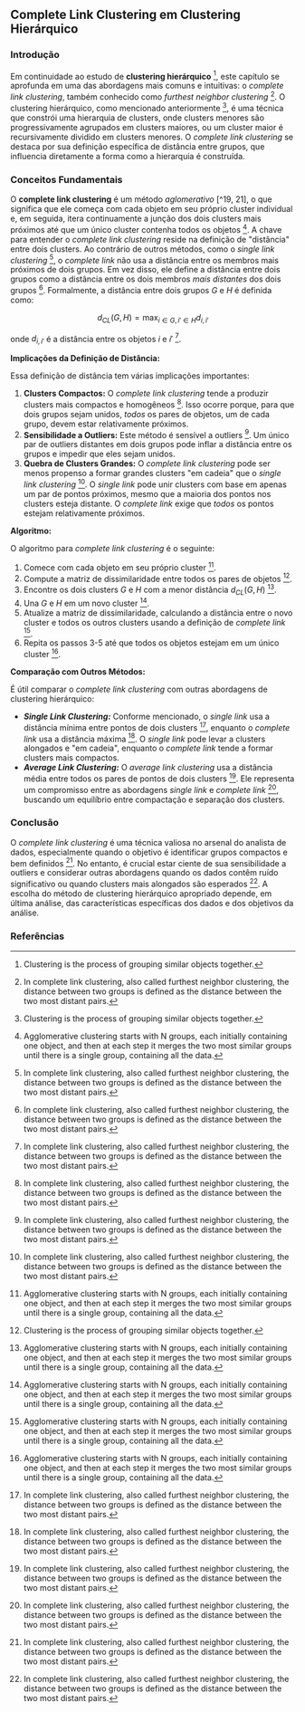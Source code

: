 ## Complete Link Clustering em Clustering Hierárquico

### Introdução
Em continuidade ao estudo de **clustering hierárquico** [^1], este capítulo se aprofunda em uma das abordagens mais comuns e intuitivas: o *complete link clustering*, também conhecido como *furthest neighbor clustering* [^23]. O clustering hierárquico, como mencionado anteriormente [^1], é uma técnica que constrói uma hierarquia de clusters, onde clusters menores são progressivamente agrupados em clusters maiores, ou um cluster maior é recursivamente dividido em clusters menores. O *complete link clustering* se destaca por sua definição específica de distância entre grupos, que influencia diretamente a forma como a hierarquia é construída.

### Conceitos Fundamentais

O **complete link clustering** é um método *aglomerativo* [^19, 21], o que significa que ele começa com cada objeto em seu próprio cluster individual e, em seguida, itera continuamente a junção dos dois clusters mais próximos até que um único cluster contenha todos os objetos [^21]. A chave para entender o *complete link clustering* reside na definição de "distância" entre dois clusters. Ao contrário de outros métodos, como o *single link clustering* [^23], o *complete link* não usa a distância entre os membros mais próximos de dois grupos. Em vez disso, ele define a distância entre dois grupos como a distância entre os dois membros *mais distantes* dos dois grupos [^23]. Formalmente, a distância entre dois grupos $G$ e $H$ é definida como:

$$ d_{CL}(G, H) = \max_{i \in G, i' \in H} d_{i,i'} $$

onde $d_{i,i'}$ é a distância entre os objetos $i$ e $i'$ [^23].

**Implicações da Definição de Distância:**

Essa definição de distância tem várias implicações importantes:

1.  **Clusters Compactos:** O *complete link clustering* tende a produzir clusters mais compactos e homogêneos [^23]. Isso ocorre porque, para que dois grupos sejam unidos, *todos* os pares de objetos, um de cada grupo, devem estar relativamente próximos.
2.  **Sensibilidade a Outliers:** Este método é sensível a outliers [^23]. Um único par de outliers distantes em dois grupos pode inflar a distância entre os grupos e impedir que eles sejam unidos.
3.  **Quebra de Clusters Grandes:** O *complete link clustering* pode ser menos propenso a formar grandes clusters "em cadeia" que o *single link clustering* [^23]. O *single link* pode unir clusters com base em apenas um par de pontos próximos, mesmo que a maioria dos pontos nos clusters esteja distante. O *complete link* exige que *todos* os pontos estejam relativamente próximos.

**Algoritmo:**

O algoritmo para *complete link clustering* é o seguinte:

1.  Comece com cada objeto em seu próprio cluster [^21].
2.  Compute a matriz de dissimilaridade entre todos os pares de objetos [^1].
3.  Encontre os dois clusters $G$ e $H$ com a menor distância $d_{CL}(G, H)$ [^21].
4.  Una $G$ e $H$ em um novo cluster [^21].
5.  Atualize a matriz de dissimilaridade, calculando a distância entre o novo cluster e todos os outros clusters usando a definição de *complete link* [^21].
6.  Repita os passos 3-5 até que todos os objetos estejam em um único cluster [^21].

**Comparação com Outros Métodos:**

É útil comparar o *complete link clustering* com outras abordagens de clustering hierárquico:

*   ***Single Link Clustering:*** Conforme mencionado, o *single link* usa a distância mínima entre pontos de dois clusters [^23], enquanto o *complete link* usa a distância máxima [^23]. O *single link* pode levar a clusters alongados e "em cadeia", enquanto o *complete link* tende a formar clusters mais compactos.
*   ***Average Link Clustering:*** O *average link clustering* usa a distância média entre todos os pares de pontos de dois clusters [^23]. Ele representa um compromisso entre as abordagens *single link* e *complete link* [^23], buscando um equilíbrio entre compactação e separação dos clusters.

### Conclusão
O *complete link clustering* é uma técnica valiosa no arsenal do analista de dados, especialmente quando o objetivo é identificar grupos compactos e bem definidos [^23]. No entanto, é crucial estar ciente de sua sensibilidade a outliers e considerar outras abordagens quando os dados contêm ruído significativo ou quando clusters mais alongados são esperados [^23]. A escolha do método de clustering hierárquico apropriado depende, em última análise, das características específicas dos dados e dos objetivos da análise.

### Referências
[^1]: Clustering is the process of grouping similar objects together.
[^23]: In complete link clustering, also called furthest neighbor clustering, the distance between two groups is defined as the distance between the two most distant pairs.
[^19]: There are two main approaches to hierarchical clustering: bottom-up or agglomerative clustering, and top-down or divisive clustering.
[^21]: Agglomerative clustering starts with N groups, each initially containing one object, and then at each step it merges the two most similar groups until there is a single group, containing all the data.
<!-- END -->